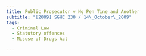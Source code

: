```yaml
---
title: Public Prosecutor v Ng Pen Tine and Another
subtitle: "[2009] SGHC 230 / 14\_October\_2009"
tags:
  - Criminal Law
  - Statutory offences
  - Misuse of Drugs Act

---
```


